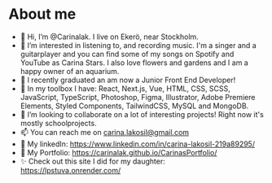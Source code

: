 # About me
- 👋 Hi, I’m @Carinalak. I live on Ekerö, near Stockholm.
- 👀 I’m interested in listening to, and recording music. I'm a singer and a guitarplayer and you can find some of my songs on Spotify and YouTube as Carina Stars. I also love flowers and gardens and I am a happy owner of an aquarium.
- 🌱 I recently graduated an am now a Junior Front End Developer!
- 🔧 In my toolbox I have: React, Next.js, Vue, HTML, CSS, SCSS, JavaScript, TypeScript, Photoshop, Figma, Illustrator, Adobe Premiere Elements, Styled Components, TailwindCSS, MySQL and MongoDB.
- 💞️ I’m looking to collaborate on a lot of interesting projects! Right now it's mostly schoolprojects. 
- 📫 You can reach me on carina.lakosil@gmail.com
- 🔌 My linkedIn: https://www.linkedin.com/in/carina-lakosil-219a89295/
- 🌸	My Portfolio: https://carinalak.github.io/CarinasPortfolio/
- ✨ Check out this site I did for my daughter: https://lpstuva.onrender.com/
